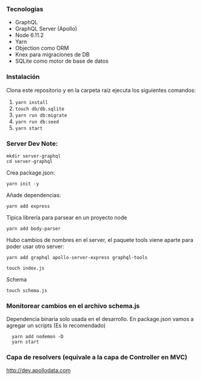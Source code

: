 ### Tecnologías

- GraphQL
- GraphQL Server (Apollo)
- Node 6.11.2
- Yarn
- Objection como ORM
- Knex para migraciones de DB
- SQLite como motor de base de datos

### Instalación

Clona este repositorio y en la carpeta raíz ejecuta los siguientes comandos:

1. `yarn install`
1. `touch db/db.sqlite`
1. `yarn run db:migrate`
1. `yarn run db:seed`
1. `yarn start`

### Server Dev Note:
  ```
  mkdir server-graphql
  cd server-graphql
  ```
  Crea package.json:
  ```
  yarn init -y
  ```
  Añade dependencias:
  ```
  yarn add express
  ```
Típica librería para parsear en un proyecto node
  ```
  yarn add body-parser
  ```
Hubo cambios de nombres en el server, el paquete tools viene aparte para poder usar otro server:
  ```
  yarn add graphql apollo-server-express graphql-tools
  ```
  ```
  touch index.js
  ```
  Schema
  ```
  touch schema.js
  ```

### Monitorear cambios en el archivo schema.js
 Dependencia binaria solo usada en el desarrollo. En package.json vamos a agregar un scripts (Es lo recomendado)
```
  yarn add nodemon -D
  yarn start
```

### Capa de resolvers (equivale a la capa de Controller en MVC)
http://dev.apollodata.com
